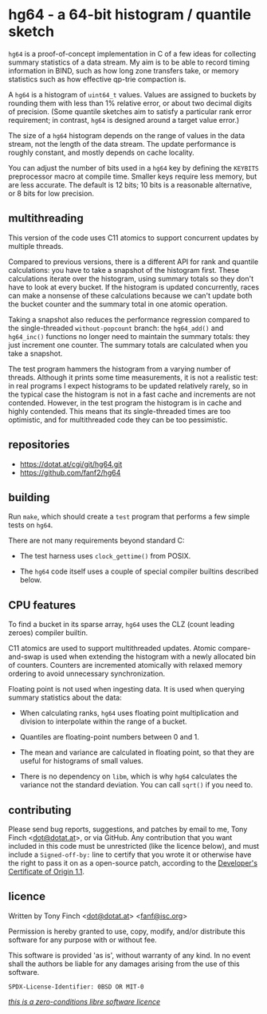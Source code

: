 hg64 - a 64-bit histogram / quantile sketch
===========================================

`hg64` is a proof-of-concept implementation in C of a few ideas for
collecting summary statistics of a data stream. My aim is to be able
to record timing information in BIND, such as how long zone transfers
take, or memory statistics such as how effective qp-trie compaction is.

A `hg64` is a histogram of `uint64_t` values. Values are assigned to
buckets by rounding them with less than 1% relative error, or about
two decimal digits of precision. (Some quantile sketches aim to
satisfy a particular rank error requirement; in contrast, `hg64` is
designed around a target value error.)

The size of a `hg64` histogram depends on the range of values in the
data stream, not the length of the data stream. The update performance
is roughly constant, and mostly depends on cache locality.

You can adjust the number of bits used in a `hg64` key by defining the
`KEYBITS` preprocessor macro at compile time. Smaller keys require
less memory, but are less accurate. The default is 12 bits; 10 bits is
a reasonable alternative, or 8 bits for low precision.


multithreading
--------------

This version of the code uses C11 atomics to support concurrent
updates by multiple threads.

Compared to previous versions, there is a different API for rank and
quantile calculations: you have to take a snapshot of the histogram
first. These calculations iterate over the histogram, using summary
totals so they don't have to look at every bucket. If the histogram is
updated concurrently, races can make a nonsense of these calculations
because we can't update both the bucket counter and the summary total
in one atomic operation.

Taking a snapshot also reduces the performance regression compared to
the single-threaded `without-popcount` branch: the `hg64_add()` and
`hg64_inc()` functions no longer need to maintain the summary totals:
they just increment one counter. The summary totals are calculated
when you take a snapshot.

The test program hammers the histogram from a varying number of
threads. Although it prints some time measurements, it is not a
realistic test: in real programs I expect histograms to be updated
relatively rarely, so in the typical case the histogram is not in a
fast cache and increments are not contended. However, in the test
program the histogram is in cache and highly contended. This means
that its single-threaded times are too optimistic, and for
multithreaded code they can be too pessimistic.


repositories
------------

  * https://dotat.at/cgi/git/hg64.git
  * https://github.com/fanf2/hg64


building
--------

Run `make`, which should create a `test` program that performs a few
simple tests on `hg64`.

There are not many requirements beyond standard C:

  * The test harness uses `clock_gettime()` from POSIX.

  * The `hg64` code itself uses a couple of special compiler builtins
    described below.


CPU features
------------

To find a bucket in its sparse array, `hg64` uses the CLZ (count
leading zeroes) compiler builtin.

C11 atomics are used to support multithreaded updates. Atomic
compare-and-swap is used when extending the histogram with a newly
allocated bin of counters. Counters are incremented atomically with
relaxed memory ordering to avoid unnecessary synchronization.

Floating point is not used when ingesting data. It is used when
querying summary statistics about the data:

  * When calculating ranks, `hg64` uses floating point multiplication
    and division to interpolate within the range of a bucket.

  * Quantiles are floating-point numbers between 0 and 1.

  * The mean and variance are calculated in floating point, so that
    they are useful for histograms of small values.

  * There is no dependency on `libm`, which is why `hg64` calculates
    the variance not the standard deviation. You can call `sqrt()` if
    you need to.


contributing
------------

Please send bug reports, suggestions, and patches by email to me, Tony
Finch <<dot@dotat.at>>, or via GitHub. Any contribution that you want
included in this code must be unrestricted (like the licence below),
and must include a `Signed-off-by:` line to certify that you wrote it
or otherwise have the right to pass it on as a open-source patch,
according to the [Developer's Certificate of Origin 1.1][dco].

[dco]: <https://developercertificate.org>


licence
-------

Written by Tony Finch <<dot@dotat.at>> <<fanf@isc.org>>

Permission is hereby granted to use, copy, modify, and/or
distribute this software for any purpose with or without fee.

This software is provided 'as is', without warranty of any kind.
In no event shall the authors be liable for any damages arising
from the use of this software.

    SPDX-License-Identifier: 0BSD OR MIT-0

_[this is a zero-conditions libre software licence](https://dotat.at/0lib.html)_
